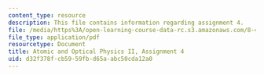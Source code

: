 ```yaml
---
content_type: resource
description: This file contains information regarding assignment 4.
file: /media/https%3A/open-learning-course-data-rc.s3.amazonaws.com/8-422-atomic-and-optical-physics-ii-spring-2013/d32f378fcb5959fbd65aabc50cda12a0_MIT8_422S13_hw4.pdf
file_type: application/pdf
resourcetype: Document
title: Atomic and Optical Physics II, Assignment 4
uid: d32f378f-cb59-59fb-d65a-abc50cda12a0
---
```

